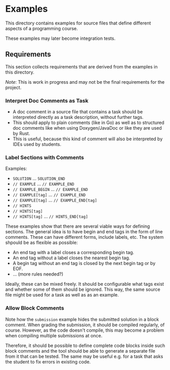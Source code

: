# Examples

This directory contains examples for source files
that define different aspects of a programming course.

These examples may later become integration tests.

## Requirements

This section collects requirements that are derived from the examples in this directory.

*Note*: This is work in progress and may not be the final requirements for the project.

### Interpret Doc Comments as Task

* A doc comment in a source file that contains a task should be interpreted directly
as a task description, without further tags.
* This should apply to plain comments (like in Go) as well as to structured doc comments
  like when using Doxygen/JavaDoc or like they are used by Rust.
* This is useful, because this kind of comment will also be interpreted by IDEs used by students.

### Label Sections with Comments

Examples:

* `SOLUTION` ... `SOLUTION_END`
* `// EXAMPLE` ... `// EXAMPLE_END`
* `// EXAMPLE_BEGIN` ... `// EXAMPLE_END`
* `// EXAMPLE[tag]` ... `// EXAMPLE_END`
* `// EXAMPLE[tag]` ... `// EXAMPLE_END[tag]`
* `// HINTS`
* `// HINTS[tag]`
* `// HINTS[tag]` ... `// HINTS_END[tag]`

These examples show that there are several viable ways for defining sections.
The general idea is to have begin and end tags in the form of line comments.
These can have different forms, include labels, etc.
The system shpould be as flexible as possible:

* An end tag with a label closes a corresponding begin tag.
* An end tag without a label closes the nearest begin tag.
* A begin tag without an end tag is closed by the next begin tag or by EOF.
* ... (more rules needed?)

Ideally, these can be mixed freely.
It should be configurable what tags exist and whether some of them should be ignored.
This way, the same source file might be used for a task as well as as an example.

### Allow Block Comments

Note how the `submission` example hides the submitted solution in a block comment.
When grading the submission, it should be compiled regularly, of course.
However, as the code doesn't compile, this may become a problem when compiling
multiple submissions at once.

Therefore, it should be possible to define complete code blocks inside such
block comments and the tool should be able to generate a separate file from it
that can be tested.
The same may be useful e.g. for a task that asks the student to fix errors in existing code.
